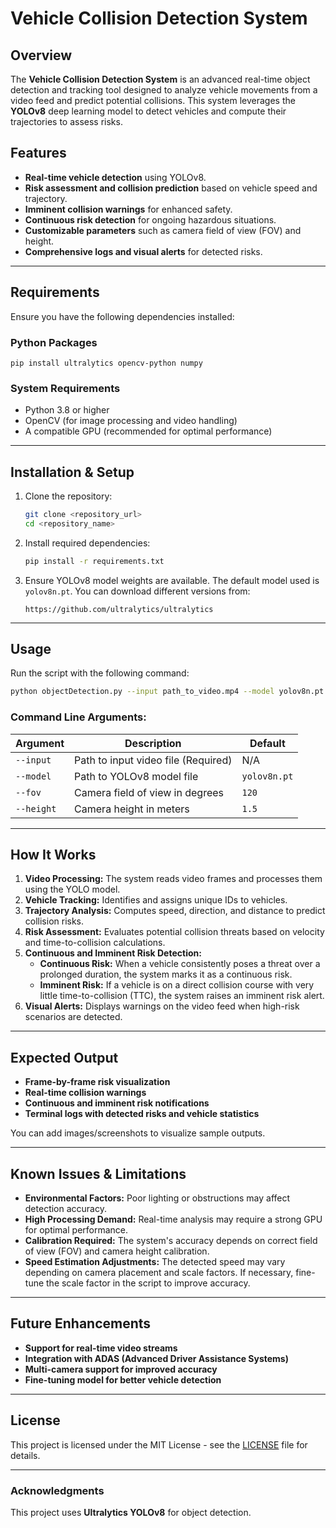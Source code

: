 # Vehicle Collision Detection System

## Overview
The **Vehicle Collision Detection System** is an advanced real-time object detection and tracking tool designed to analyze vehicle movements from a video feed and predict potential collisions. This system leverages the **YOLOv8** deep learning model to detect vehicles and compute their trajectories to assess risks.

## Features
- **Real-time vehicle detection** using YOLOv8.
- **Risk assessment and collision prediction** based on vehicle speed and trajectory.
- **Imminent collision warnings** for enhanced safety.
- **Continuous risk detection** for ongoing hazardous situations.
- **Customizable parameters** such as camera field of view (FOV) and height.
- **Comprehensive logs and visual alerts** for detected risks.

---

## Requirements
Ensure you have the following dependencies installed:

### Python Packages
```
pip install ultralytics opencv-python numpy
```

### System Requirements
- Python 3.8 or higher
- OpenCV (for image processing and video handling)
- A compatible GPU (recommended for optimal performance)

---

## Installation & Setup
1. Clone the repository:
   ```bash
   git clone <repository_url>
   cd <repository_name>
   ```
2. Install required dependencies:
   ```bash
   pip install -r requirements.txt
   ```
3. Ensure YOLOv8 model weights are available. The default model used is `yolov8n.pt`. You can download different versions from:
   ```
   https://github.com/ultralytics/ultralytics
   ```

---

## Usage
Run the script with the following command:
```bash
python objectDetection.py --input path_to_video.mp4 --model yolov8n.pt --fov 120 --height 1.5
```

### Command Line Arguments:
| Argument | Description | Default |
|----------|-------------|---------|
| `--input` | Path to input video file (Required) | N/A |
| `--model` | Path to YOLOv8 model file | `yolov8n.pt` |
| `--fov` | Camera field of view in degrees | `120` |
| `--height` | Camera height in meters | `1.5` |

---

## How It Works
1. **Video Processing:** The system reads video frames and processes them using the YOLO model.
2. **Vehicle Tracking:** Identifies and assigns unique IDs to vehicles.
3. **Trajectory Analysis:** Computes speed, direction, and distance to predict collision risks.
4. **Risk Assessment:** Evaluates potential collision threats based on velocity and time-to-collision calculations.
5. **Continuous and Imminent Risk Detection:** 
   - **Continuous Risk:** When a vehicle consistently poses a threat over a prolonged duration, the system marks it as a continuous risk.
   - **Imminent Risk:** If a vehicle is on a direct collision course with very little time-to-collision (TTC), the system raises an imminent risk alert.
6. **Visual Alerts:** Displays warnings on the video feed when high-risk scenarios are detected.

---

## Expected Output
- **Frame-by-frame risk visualization**
- **Real-time collision warnings**
- **Continuous and imminent risk notifications**
- **Terminal logs with detected risks and vehicle statistics**

You can add images/screenshots to visualize sample outputs.

---

## Known Issues & Limitations
- **Environmental Factors:** Poor lighting or obstructions may affect detection accuracy.
- **High Processing Demand:** Real-time analysis may require a strong GPU for optimal performance.
- **Calibration Required:** The system's accuracy depends on correct field of view (FOV) and camera height calibration.
- **Speed Estimation Adjustments:** The detected speed may vary depending on camera placement and scale factors. If necessary, fine-tune the scale factor in the script to improve accuracy.

---

## Future Enhancements
- **Support for real-time video streams**
- **Integration with ADAS (Advanced Driver Assistance Systems)**
- **Multi-camera support for improved accuracy**
- **Fine-tuning model for better vehicle detection**

---

## License
This project is licensed under the MIT License - see the [LICENSE](LICENSE) file for details.

---


### Acknowledgments
This project uses **Ultralytics YOLOv8** for object detection.

